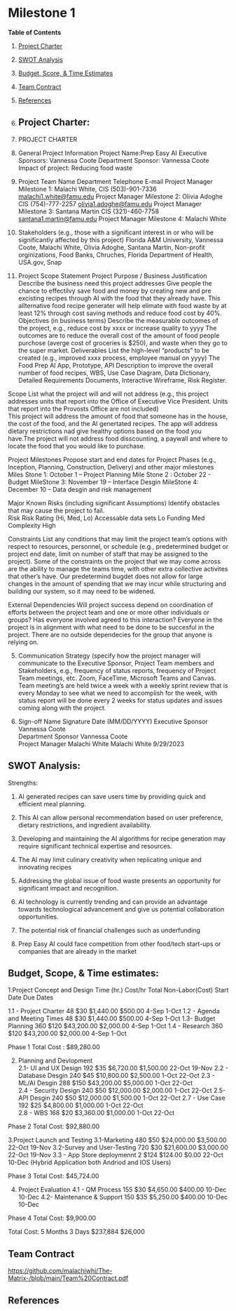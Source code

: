 # Milestone 1

**Table of Contents**
1. [Project Charter](#project-charter)
2. [SWOT Analysis](#swot-analysis)
3. [Budget, Score, & Time Estimates](#budget-scope--time-estimates)
4. [Team Contract](#team-contract)
5. [References](#references)

6. ## Project Charter:

7. PROJECT CHARTER            
	
1. General Project Information
Project Name:Prep Easy AI
Executive Sponsors: Vannessa Coote 
Department Sponsor: Vannessa Coote
Impact of project:	Reducing food waste

3. Project Team
	Name	Department	Telephone	E-mail
Project Manager Milestone 1:	Malachi White, 	CIS	(503)-901-7336	malachi1.white@famu.edu
Project Manager Milestone 2:	Olivia Adoghe	CIS	(754)-777-2257	olivia1.adoghe@famu.edu
Project Manager Milestone 3:	Santana Martin	CIS	(321)-460-7758	santana1.martin@famu.edu
Project Manager Milestone 4:  Malachi White 				
				
				
4. Stakeholders (e.g., those with a significant interest in or who will be significantly affected by this project)
Florida A&M University, Vannessa Coote, Malachi White, Olivia Adoghe, Santana Martin, Non-profit orginizations,
Food Banks, Chruches, Florida Department of Health, USA.gov, Snap


5. Project Scope Statement
Project Purpose / Business Justification Describe the business need this project addresses
Give people the chance to effectilvy save food and money by creating new and pre excisting recipes through AI with the food that they already have. This allternative food recipe generater will help elimate with food waste by at least 12% through cost saving methods and reduce food cost by 40%. 
Objectives (in business terms) Describe the measurable outcomes of the project, e.g., reduce cost by xxxx or increase quality to yyyy
The outcomes are to reduce the overall cost of the amount of food people purchose (averge cost of groceries is $250), and waste when they go to the super market. 
Deliverables List the high-level “products” to be created (e.g., improved xxxx process, employee manual on yyyy)
The Food Prep AI App, Prototype, API Description to improve the overall number of food recipes, WBS, Use Case Diagram, Data Dictionary, Detailed Requirements Documents, Interactive Wireframe, Risk Register. 



Scope List what the project will and will not address (e.g., this project addresses units that report into the Office of Executive Vice President.  Units that report into the Provosts Office are not included)  
This project will address the amount of food that someone has in the house, the cost of the food, and the AI genertated recipes. The app will address dietary restrictions nad give healthy options based on the food you have.The project will not address food disscounting, a paywall and where to locate the food that you would like to purchase.

Project Milestones Propose start and end dates for Project Phases (e.g., Inception, Planning, Construction, Delivery) and other major milestones
Miles Stone 1: October 1 – Project Planning 
Mile Stone 2 : October 22 - Budget
MileStone 3: November 19 – Interface Desgin 
MileStone 4: December 10 – Data desgin and risk management 

Major Known Risks (including significant Assumptions) Identify obstacles that may cause the project to fail.   
Risk 	Risk Rating (Hi, Med, Lo)
Accessable data sets 	Lo
Funding 	Med
Complexity 	High

Constraints List any conditions that may limit the project team’s options with respect to resources, personnel, or schedule (e.g., predetermined budget or project end date, limit on number of staff that may be assigned to the project).
Some of the constraints on the project that we may come across are the ability to manage the teams time, with other extra collective activites that other’s have. Our predetermind bugdet does not allow for large changes in the amount of spending that we may incur while structuring and building our system, so it may need to be widened. 

External Dependencies Will project success depend on coordination of efforts between the project team and one or more other individuals or groups? Has everyone involved agreed to this interaction?
Everyone in the project is in alignment with what need to be done to be succesful in the project. There are no outside dependecies for the group that anyone is relying on. 

5. Communication Strategy (specify how the project manager will communicate to the Executive Sponsor, Project Team members and Stakeholders, e.g., frequency of status reports, frequency of Project Team meetings, etc.
Zoom, FaceTime, Microsoft Teams and Canvas. Team meeting’s are held twice a week with a weekly sprint review that is every Monday to see what we need to accomplish for the week, with status report will be done every 2 weeks for status updates and issues coming along with the project.


6. Sign-off
	Name	Signature	Date (MM/DD/YYYY)
Executive Sponsor	Vannessa Coote		
Department Sponsor	Vannessa Coote 		
Project Manager	Malachi White 	Malachi White 	9/29/2023
 
## SWOT Analysis:

Strengths: 
1. AI generated recipes can save users time by providing quick and efficient meal planning.
2. This AI can allow personal recommendation based on user preference, dietary restrictions, and ingredient availability. 

1. Developing and maintaining the AI algorithms for recipe generation may require significant technical expertise and resources.
2. The AI may limit culinary creativity when replicating unique and innovating recipes

1. Addressing the global issue of food waste presents an opportunity for significant impact and recognition.
2. AI technology is currently trending and can provide an advantage towards technological advancement and give us potential collaboration opportunities.

1. The potential risk of financial challenges such as underfunding
2. Prep Easy AI could face competition from other food/tech start-ups or companies that are already in the market

## Budget, Scope, & Time estimates:

1.Project Concept and Design          Time (hr.)     Cost/hr	 Total 	      Non-Labor(Cost) 	 Start Date 	Due Dates

1.1 - Project Charter                 48             $30 	   $1,440.00	    $500.00             4-Sep	      1-Oct
1.2 - Agenda and Meeting Times        48             $30     $1,440.00      $500.00             4-Sep       1-Oct
1.3- Budget Planning                  360            $120    $43,200.00     $2,000.00           4-Sep       1-Oct
1.4 - Research                        360            $120    $43,200.00     $2,000.00           4-Sep       1-Oct 

Phase 1 Total Cost :  $89,280.00
                   
2. Planning and Devlopment   
2.1- UI and UX Design                192             $35    $6,720.00      $1,500.00           22-Oct       19-Nov
2.2 - Database Desgin                240             $45    $10,800.00     $2,500.00           1-Oct        22-Oct
2.3 - ML/AI Desgin                   288             $150   $43,200.00     $5,000.00           1-Oct        22-Oct  
2.4 - Security Design                240             $50    $12,000.00     $2,000.00           1-Oct        22-Oct
2.5- API Desgin                      240             $50    $12,000.00     $1,500.00           1-Oct        22-Oct
2.7 - Use Case                       192             $25    $4,800.00      $1,000.00           1-Oct        22-Oct    
2.8 - WBS                            168             $20    $3,360.00      $1,000.00           1-Oct        22-Oct
   
Phase 2 Total Cost: $92,880.00

3.Project Launch and Testing 
3.1-Marketing                        480             $50   $24,000.00      $3,500.00           22-Oct       19-Nov
3.2-Survey and User-Testing          720             $30   $21,600.00      $3,000.00           22-Oct       19-Nov
3.3 - App Store deploymennt          2               $124  $124.00         $0.00               22-Oct       10-Dec
(Hybrid Application both 
Andriod and IOS Users)

Phase 3 Total Cost: $45,724.00


4. Project Evaluation 
4.1 - QM Process                    155              $30  $4,650.00       $400.00             10-Dec        10-Dec
4.2- Maintenance & Support          150              $35  $5,250.00       $400.00             10-Dec        10-Dec
   
Phase 4 Total Cost:  $9,900.00

Total Cost:                        5 Months 3 Days        $237,884        $26,000


## Team Contract
https://github.com/malachiwhi/The-Matrix-/blob/main/Team%20Contract.pdf


## References







